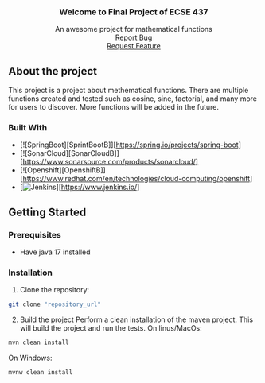   <h3 align="center">Welcome to Final Project of ECSE 437</h3>
  <p align="center">
    An awesome project for mathematical functions
    <br />
    <a href="https://github.com/yasminamatta/ECSE-437-Final-Project/issues">Report Bug</a>
    <br />
    <a href="https://github.com/yasminamatta/ECSE-437-Final-Project/issues">Request Feature</a>
  </p>
</div>

## About the project
This project is a project about methematical functions. There are multiple functions created and tested such as cosine, sine, factorial, and many more for users to discover. More functions will be added in the future.

### Built With

* [![SpringBoot][SprintBootB]][https://spring.io/projects/spring-boot]
* [![SonarCloud][SonarCloudB]][https://www.sonarsource.com/products/sonarcloud/]
* [![Openshift][OpenshiftB]][https://www.redhat.com/en/technologies/cloud-computing/openshift]
* [![Jenkins][JenkinsB]][https://www.jenkins.io/]

## Getting Started

### Prerequisites

  - Have java 17 installed
  
### Installation
1. Clone the repository:  
```sh 
git clone "repository_url"
```

2. Build the project
Perform a clean installation of the maven project. This will build the project and run the tests.
On linus/MacOs:
```sh
mvn clean install
```
On Windows:
```sh
mvnw clean install
```


[JenkinsB]:https://img.shields.io/badge/Jenkins-Jenkins-white?style=for-the-badge&logo=jenkins







































